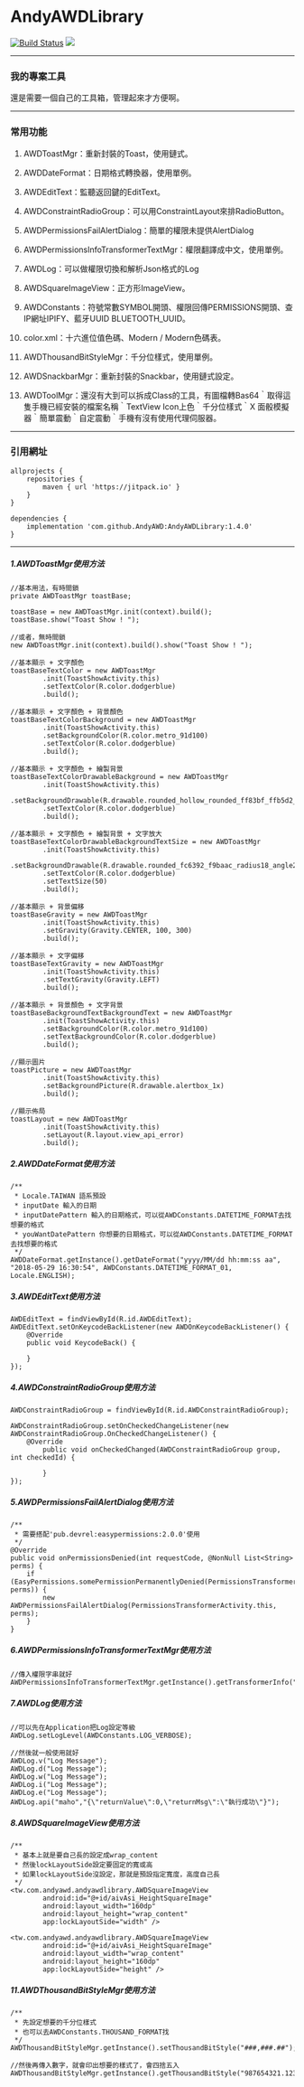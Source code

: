 # AndyAWDLibrary
[![Build Status](https://travis-ci.org/AndyAWD/AndyAWDLibrary.svg?branch=master)](https://travis-ci.org/AndyAWD/AndyAWDLibrary)  [![](https://jitpack.io/v/AndyAWD/AndyAWDLibrary.svg)](https://jitpack.io/#AndyAWD/AndyAWDLibrary)
***
### 我的專案工具
還是需要一個自己的工具箱，管理起來才方便啊。
***  
### 常用功能
1. AWDToastMgr：重新封裝的Toast，使用鏈式。
2. AWDDateFormat：日期格式轉換器，使用單例。
3. AWDEditText：監聽返回鍵的EditText。
4. AWDConstraintRadioGroup：可以用ConstraintLayout來排RadioButton。
5. AWDPermissionsFailAlertDialog：簡單的權限未提供AlertDialog
6. AWDPermissionsInfoTransformerTextMgr：權限翻譯成中文，使用單例。
7. AWDLog：可以做權限切換和解析Json格式的Log
8. AWDSquareImageView：正方形ImageView。
9. AWDConstants：符號常數SYMBOL開頭、權限回傳PERMISSIONS開頭、查IP網址IPIFY、藍牙UUID BLUETOOTH_UUID。
10. color.xml：十六進位值色碼、Modern / Modern色碼表。
11. AWDThousandBitStyleMgr：千分位樣式，使用單例。

4. AWDSnackbarMgr：重新封裝的Snackbar，使用鏈式設定。
10. AWDToolMgr：還沒有大到可以拆成Class的工具，有圖檔轉Bas64｀取得這隻手機已經安裝的檔案名稱｀TextView Icon上色｀千分位樣式｀X 面骰模擬器｀簡單震動｀自定震動｀手機有沒有使用代理伺服器。

    
***
### 引用網址

    allprojects {
        repositories {
            maven { url 'https://jitpack.io' }
        }
    }

    dependencies {
        implementation 'com.github.AndyAWD:AndyAWDLibrary:1.4.0'
    }
***

##### 1.AWDToastMgr使用方法

    //基本用法，有時間鎖
    private AWDToastMgr toastBase;
    
    toastBase = new AWDToastMgr.init(context).build();
    toastBase.show("Toast Show ! ");
    
    //或者，無時間鎖
    new AWDToastMgr.init(context).build().show("Toast Show ! ");
    
    //基本顯示 + 文字顏色
    toastBaseTextColor = new AWDToastMgr
            .init(ToastShowActivity.this)
            .setTextColor(R.color.dodgerblue)
            .build();
    
    //基本顯示 + 文字顏色 + 背景顏色
    toastBaseTextColorBackground = new AWDToastMgr
            .init(ToastShowActivity.this)
            .setBackgroundColor(R.color.metro_91d100)
            .setTextColor(R.color.dodgerblue)
            .build();
            
    //基本顯示 + 文字顏色 + 繪製背景
    toastBaseTextColorDrawableBackground = new AWDToastMgr
            .init(ToastShowActivity.this)
            .setBackgroundDrawable(R.drawable.rounded_hollow_rounded_ff83bf_ffb5d2_radius20_angle270)
            .setTextColor(R.color.dodgerblue)
            .build();
    
    //基本顯示 + 文字顏色 + 繪製背景 + 文字放大
    toastBaseTextColorDrawableBackgroundTextSize = new AWDToastMgr
            .init(ToastShowActivity.this)
            .setBackgroundDrawable(R.drawable.rounded_fc6392_f9baac_radius18_angle270)
            .setTextColor(R.color.dodgerblue)
            .setTextSize(50)
            .build();
    
    //基本顯示 + 背景偏移
    toastBaseGravity = new AWDToastMgr
            .init(ToastShowActivity.this)
            .setGravity(Gravity.CENTER, 100, 300)
            .build();
    
    //基本顯示 + 文字偏移
    toastBaseTextGravity = new AWDToastMgr
            .init(ToastShowActivity.this)
            .setTextGravity(Gravity.LEFT)
            .build();
    
    //基本顯示 + 背景顏色 + 文字背景
    toastBaseBackgroundTextBackgroundText = new AWDToastMgr
            .init(ToastShowActivity.this)
            .setBackgroundColor(R.color.metro_91d100)
            .setTextBackgroundColor(R.color.dodgerblue)
            .build();
    
    //顯示圖片
    toastPicture = new AWDToastMgr
            .init(ToastShowActivity.this)
            .setBackgroundPicture(R.drawable.alertbox_1x)
            .build();
    
    //顯示佈局
    toastLayout = new AWDToastMgr
            .init(ToastShowActivity.this)
            .setLayout(R.layout.view_api_error)
            .build();

##### 2.AWDDateFormat使用方法            
    
    /**
     * Locale.TAIWAN 語系預設 
     * inputDate 輸入的日期
     * inputDatePattern 輸入的日期格式，可以從AWDConstants.DATETIME_FORMAT去找想要的格式
     * youWantDatePattern 你想要的日期格式，可以從AWDConstants.DATETIME_FORMAT去找想要的格式
     */
    AWDDateFormat.getInstance().getDateFormat("yyyy/MM/dd hh:mm:ss aa", "2018-05-29 16:30:54", AWDConstants.DATETIME_FORMAT_01, Locale.ENGLISH);
    
##### 3.AWDEditText使用方法

    AWDEditText = findViewById(R.id.AWDEditText);
    AWDEditText.setOnKeycodeBackListener(new AWDOnKeycodeBackListener() {
        @Override
        public void KeycodeBack() {
                
        }
    });
        
##### 4.AWDConstraintRadioGroup使用方法

    AWDConstraintRadioGroup = findViewById(R.id.AWDConstraintRadioGroup);
    
    AWDConstraintRadioGroup.setOnCheckedChangeListener(new AWDConstraintRadioGroup.OnCheckedChangeListener() {
        @Override
            public void onCheckedChanged(AWDConstraintRadioGroup group, int checkedId) {
                    
            }
    });
         
##### 5.AWDPermissionsFailAlertDialog使用方法

    /**
     * 需要搭配'pub.devrel:easypermissions:2.0.0'使用     
     */
    @Override
    public void onPermissionsDenied(int requestCode, @NonNull List<String> perms) {
        if (EasyPermissions.somePermissionPermanentlyDenied(PermissionsTransformerActivity.this, perms)) {
            new AWDPermissionsFailAlertDialog(PermissionsTransformerActivity.this, perms);
        }
    }
    
##### 6.AWDPermissionsInfoTransformerTextMgr使用方法

    //傳入權限字串就好
    AWDPermissionsInfoTransformerTextMgr.getInstance().getTransformerInfo("android.permission.CAMERA")
    
##### 7.AWDLog使用方法
    
    //可以先在Application把Log設定等級
    AWDLog.setLogLevel(AWDConstants.LOG_VERBOSE);
    
    //然後就一般使用就好
    AWDLog.v("Log Message");
    AWDLog.d("Log Message");
    AWDLog.w("Log Message");
    AWDLog.i("Log Message");
    AWDLog.e("Log Message");
    AWDLog.api("maho","{\"returnValue\":0,\"returnMsg\":\"執行成功\"}");
    
##### 8.AWDSquareImageView使用方法

    /**
     * 基本上就是要自己長的設定成wrap_content
     * 然後lockLayoutSide設定要固定的寬或高
     * 如果lockLayoutSide沒設定，那就是預設指定寬度，高度自己長
     */
    <tw.com.andyawd.andyawdlibrary.AWDSquareImageView
            android:id="@+id/aivAsi_HeightSquareImage"
            android:layout_width="160dp"
            android:layout_height="wrap_content"
            app:lockLayoutSide="width" />
    
    <tw.com.andyawd.andyawdlibrary.AWDSquareImageView
            android:id="@+id/aivAsi_HeightSquareImage"
            android:layout_width="wrap_content"
            android:layout_height="160dp"
            app:lockLayoutSide="height" />    

##### 11.AWDThousandBitStyleMgr使用方法
 
    /**
     * 先設定想要的千分位樣式
     * 也可以去AWDConstants.THOUSAND_FORMAT找
     */ 
    AWDThousandBitStyleMgr.getInstance().setThousandBitStyle("###,###.##");
    
    //然後再傳入數字，就會印出想要的樣式了，會四捨五入
    AWDThousandBitStyleMgr.getInstance().getThousandBitStyle("987654321.12345") 

